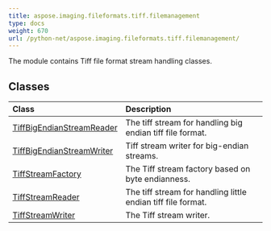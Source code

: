 ```yaml
---
title: aspose.imaging.fileformats.tiff.filemanagement
type: docs
weight: 670
url: /python-net/aspose.imaging.fileformats.tiff.filemanagement/
---
```



The module contains Tiff file format stream handling classes.

## **Classes**
| **Class** | **Description** |
| :- | :- |
| [TiffBigEndianStreamReader](/imaging/python-net/aspose.imaging.fileformats.tiff.filemanagement/tiffbigendianstreamreader/) | The tiff stream for handling big endian tiff file format. |
| [TiffBigEndianStreamWriter](/imaging/python-net/aspose.imaging.fileformats.tiff.filemanagement/tiffbigendianstreamwriter/) | Tiff stream writer for big-endian streams. |
| [TiffStreamFactory](/imaging/python-net/aspose.imaging.fileformats.tiff.filemanagement/tiffstreamfactory/) | The Tiff stream factory based on byte endianness. |
| [TiffStreamReader](/imaging/python-net/aspose.imaging.fileformats.tiff.filemanagement/tiffstreamreader/) | The tiff stream for handling little endian tiff file format. |
| [TiffStreamWriter](/imaging/python-net/aspose.imaging.fileformats.tiff.filemanagement/tiffstreamwriter/) | The Tiff stream writer. |
